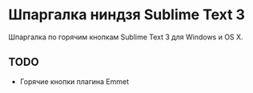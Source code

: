 # Шпаргалка ниндзя Sublime Text 3

Шпаргалка по горячим кнопкам Sublime Text 3 для Windows и OS X.

## TODO

- Горячие кнопки плагина Emmet